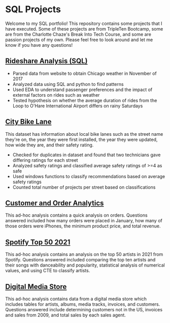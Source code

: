 # SQL Projects
Welcome to my SQL portfolio! This repository contains some projects that I have executed. Some of these projects are from TripleTen Bootcamp, some are from the Charlotte Chaze's Break Into Tech Course, and some are passion projects of my own. Please feel free to look around and let me know if you have any questions!

## [Rideshare Analysis (SQL)](https://github.com/L-michelle/Projects/tree/main/Rideshare%20Analysis%20(SQL))
* Parsed data from website to obtain Chicago weather in November of 2017
* Analyzed data using SQL and python to find patterns 
* Used EDA to understand passenger preferences and the impact of external factors on rides such as weather
* Tested hypothesis on whether the average duration of rides from the Loop to O'Hare International Airport differs on rainy Saturdays

## [City Bike Lane](https://github.com/L-michelle/SQL-Projects/blob/main/City%20Bike%20Lanes)
This dataset has information about local bike lanes such as the street name they're on, the year they were first installed, the year they were updated, how wide they are, and their safety rating.
* Checked for duplicates in dataset and found that two technicians gave differing ratings for each street
* Analyzed safety ratings and classified average safety ratings of >=4 as safe
* Used windows functions to classify recommendations based on average safety ratings
* Counted total number of projects per street based on classifications

## [Customer and Order Analytics](https://github.com/L-michelle/SQL-Projects/blob/main/Customer%20and%20Order%20Analytics) 
This ad-hoc analysis  contains a quick analysis on orders. Questions answered included how many orders were placed in January, how many of those orders were iPhones, the minimum product price, and total revenue. 

## [Spotify Top 50 2021](https://github.com/L-michelle/SQL-Projects/blob/main/Spotify%20Top%2050%202021)
This ad-hoc analysis contains an analysis on the top 50 artists in 2021 from Spotify. Questions answered included comparing the top ten artists and their songs with danceability and popularity, statistical analysis of numerical values, and using CTE to classify artists. 

## [Digital Media Store](https://github.com/L-michelle/SQL-Projects/blob/main/Digital%20Media%20Store)
This ad-hoc analysis contains data from a digital media store which includes tables for artists, albums, media tracks, invoices, and customers. Questions answered include determining customers not in the US, invoices and sales from 2009, and total sales by each sales agent. 
